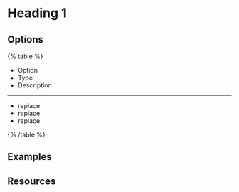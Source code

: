 <!--Reference template
----------------------
The purpose of a reference article is to concisely present information as a structured set of entries, with little to no procedural or instructional content.

Title
-----

Can be a noun.
Only one heading level 1 per page.
Use sentence case.

Example reference title: Supported file types-->

# Heading 1

<!--Introduction
--------------------------
Explain what the option is or does.
For example, Developer onboarding means allowing developers to register apps and manage credentials.-->

## Options

{% table %}

- Option
- Type
- Description

---

- replace
- replace
- replace

{% /table %}

<!--Examples
------------

Provide configuration examples illustrating the options described in the reference. 
Include explanatory information describing the result of the configuration.-->

## Examples


<!--Resources
-------------

Include a bulleted list of conceptual or how-to documentation links that are related to topic referenced.-->

## Resources


